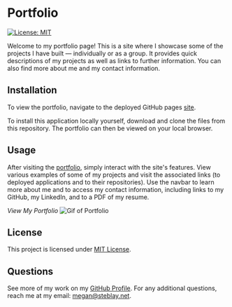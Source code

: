 # Portfolio

[![License: MIT](https://img.shields.io/badge/License-MIT-yellow.svg)](https://opensource.org/licenses/MIT)

Welcome to my portfolio page! This is a site where I showcase some of the projects I have built — individually or as a group. It provides quick descriptions of my projects as well as links to further information. You can also find more about me and my contact information.

## Installation

To view the portfolio, navigate to the deployed GitHub pages [site](https://msteblu.github.io/Portfolio/).

To install this application locally yourself, download and clone the files from this repository. The portfolio can then be viewed on your local browser.

## Usage

After visiting the [portfolio](https://msteblu.github.io/Portfolio/), simply interact with the site's features. View various examples of some of my projects and visit the associated links (to deployed applications and to their repositories). Use the navbar to learn more about me and to access my contact information, including links to my GitHub, my LinkedIn, and to a PDF of my resume. 

_View My Portfolio_
![Gif of Portfolio](assets/portfolio.gif)

## License

This project is licensed under [MIT License](https://opensource.org/licenses/MIT).

## Questions

See more of my work on my [GitHub Profile](https://github.com/msteblu/).
For any additional questions, reach me at my email: megan@steblay.net.
